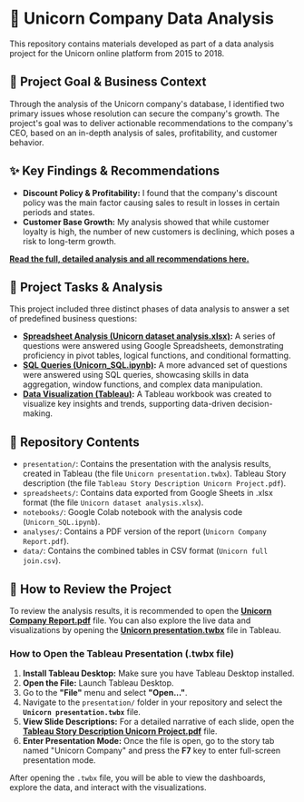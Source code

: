 # 🦄 Unicorn Company Data Analysis

This repository contains materials developed as part of a data analysis project for the Unicorn online platform from 2015 to 2018.

## 🎯 Project Goal & Business Context

Through the analysis of the Unicorn company's database, I identified two primary issues whose resolution can secure the company's growth. The project's goal was to deliver actionable recommendations to the company's CEO, based on an in-depth analysis of sales, profitability, and customer behavior.

## ✨ Key Findings & Recommendations

* **Discount Policy & Profitability:** I found that the company's discount policy was the main factor causing sales to result in losses in certain periods and states.
* **Customer Base Growth:** My analysis showed that while customer loyalty is high, the number of new customers is declining, which poses a risk to long-term growth.

**[Read the full, detailed analysis and all recommendations here.](analyses/Unicorn%20Company%20Report.pdf)**

## 📝 Project Tasks & Analysis

This project included three distinct phases of data analysis to answer a set of predefined business questions:

* **[Spreadsheet Analysis (Unicorn dataset analysis.xlsx)](spreadsheets/README.md):** A series of questions were answered using Google Spreadsheets, demonstrating proficiency in pivot tables, logical functions, and conditional formatting.
* **[SQL Queries (Unicorn_SQL.ipynb)](notebooks/README.md):** A more advanced set of questions were answered using SQL queries, showcasing skills in data aggregation, window functions, and complex data manipulation.
* **[Data Visualization (Tableau)](presentation/Unicorn%20presentation.twbx):** A Tableau workbook was created to visualize key insights and trends, supporting data-driven decision-making.

## 📁 Repository Contents

* `presentation/`: Contains the presentation with the analysis results, created in Tableau (the file `Unicorn presentation.twbx`). Tableau Story description (the file `Tableau Story Description Unicorn Project.pdf`).
* `spreadsheets/`: Contains data exported from Google Sheets in .xlsx format (the file `Unicorn dataset analysis.xlsx`).
* `notebooks/`: Google Colab notebook with the analysis code (`Unicorn_SQL.ipynb`).
* `analyses/`: Contains a PDF version of the report (`Unicorn Company Report.pdf`).
* `data/`: Contains the combined tables in CSV format (`Unicorn full join.csv`).

## 🚀 How to Review the Project

To review the analysis results, it is recommended to open the **[Unicorn Company Report.pdf](analyses/Unicorn%20Company%20Report.pdf)** file. You can also explore the live data and visualizations by opening the **[Unicorn presentation.twbx](presentation/Unicorn%20presentation.twbx)** file in Tableau.

### **How to Open the Tableau Presentation (.twbx file)**

1.  **Install Tableau Desktop:** Make sure you have Tableau Desktop installed.
2.  **Open the File:** Launch Tableau Desktop.
3.  Go to the **"File"** menu and select **"Open..."**.
4.  Navigate to the `presentation/` folder in your repository and select the **`Unicorn presentation.twbx`** file.
5.  **View Slide Descriptions:** For a detailed narrative of each slide, open the **[Tableau Story Description Unicorn Project.pdf](presentation/Tableau%20Story%20Description%20Unicorn%20Project.pdf)** file.
6.  **Enter Presentation Mode:** Once the file is open, go to the story tab named "Unicorn Company" and press the **F7** key to enter full-screen presentation mode.

After opening the `.twbx` file, you will be able to view the dashboards, explore the data, and interact with the visualizations.
